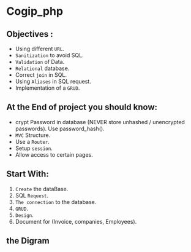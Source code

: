 # Cogip_php

## Objectives :
* Using different `URL`.
* `Sanitization` to avoid SQL.
* `Validation` of Data.
* `Relational` database.
* Correct `join` in SQL.
* Using `Aliases` in SQL request.
* Implementation of a `GRUD`.

## At the End of project you should know:
* crypt Password in database (NEVER store unhashed / unencrypted passwords). Use password_hash().
* `MVC` Structure.
* Use a `Router`.
* Setup `session`.
* Allow access to certain pages.

## Start With:

1. `Create` the dataBase.
2. SQL `Request`.
3. `The connection` to the database.
4. `GRUD`. 
5. `Design`.
6. Document for (Invoice, companies, Employees).

## the Digram 
